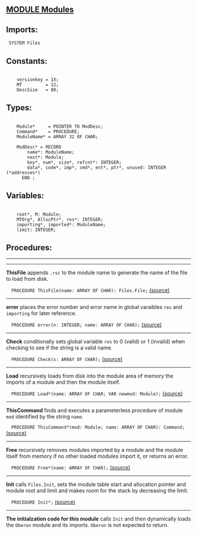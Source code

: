 
## [MODULE Modules](https://github.com/io-core/Modules/blob/main/Modules.Mod)

  ## Imports:
` SYSTEM Files`

## Constants:
```
 
    versionkey = 1X; 
    MT         = 12; 
    DescSize   = 80;

```
## Types:
```
 
    Module*     = POINTER TO ModDesc;
    Command*    = PROCEDURE;
    ModuleName* = ARRAY 32 OF CHAR;

    ModDesc* = RECORD
        name*: ModuleName;
        next*: Module;
        key*, num*, size*, refcnt*: INTEGER;
        data*, code*, imp*, cmd*, ent*, ptr*, unused: INTEGER  (*addresses*)
      END ;

```
## Variables:
```
 
    root*, M: Module;
    MTOrg*, AllocPtr*, res*: INTEGER;
    importing*, imported*: ModuleName;
    limit: INTEGER;

```
## Procedures:
---
---
**ThisFile** appends `.rsc` to the module name to generate the name of the file to load from disk.

`  PROCEDURE ThisFile(name: ARRAY OF CHAR): Files.File;` [(source)](https://github.com/io-orig/System/blob/main/Modules.Mod#L50)

---
**error** places the error number and error name in global varaibles `res` and `importing` for later reference.

`  PROCEDURE error(n: INTEGER; name: ARRAY OF CHAR);` [(source)](https://github.com/io-orig/System/blob/main/Modules.Mod#L63)

---
**Check** conditionally sets global variable `res` to 0 (valid) or 1 (invalid) when checking to see if the string is a valid name. 

`  PROCEDURE Check(s: ARRAY OF CHAR);` [(source)](https://github.com/io-orig/System/blob/main/Modules.Mod#L71)

---
**Load** recursively loads from disk into the module area of memory the imports of a module and then the module itself. 

`  PROCEDURE Load*(name: ARRAY OF CHAR; VAR newmod: Module);` [(source)](https://github.com/io-orig/System/blob/main/Modules.Mod#L86)

---
**ThisCommand** finds and executes a parameterless procedure of module `mod` identified by the string `name`.

`  PROCEDURE ThisCommand*(mod: Module; name: ARRAY OF CHAR): Command;` [(source)](https://github.com/io-orig/System/blob/main/Modules.Mod#L233)

---
**Free** recursively removes modules imported by a module and the module itself from memory if no other loaded modules import it, or returns an error.

`  PROCEDURE Free*(name: ARRAY OF CHAR);` [(source)](https://github.com/io-orig/System/blob/main/Modules.Mod#L254)

---
**Init** calls `Files.Init`, sets the module table start and allocation pointer and module root and limit and makes room for the stack by decreasing the limit.

`  PROCEDURE Init*;` [(source)](https://github.com/io-orig/System/blob/main/Modules.Mod#L271)

---
**The initialzation code for this module** calls `Init` and then dynamically loads the `Oberon` module and its imports. `Oberon` is not expected to return.
